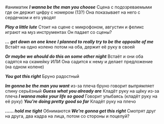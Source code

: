 #аниматик
***I wanna be the man you choose***
Сцена с подозреваемыми где он держит цифру с номером (13?)
Она показывает на него с сердечком и его уводят

***Play a little lute***
Стоит на сцене с микрофоном, августин и феликс играют на муз инструментах
Он падает со сцены? 

***... get down on one knee***
***I planned to really try to be the opposite of me***
Встаёт на одно колено потом на оба, держит её руку в своей


***Or maybe we ahould do this on some other night***
Встаёт и они оба садятся на скамейку
ИЛИ
Она садится к нему и делает предложение (на одном колене) 

***You got this right***
Бруно радостный


***Im gonna be the man you want*** 
из-за плеча бруно говорит выпрямляет спину серьёзный
***Guess what you already are***
Кладёт руку на щёку из-за плеча
***I wanna make your life so good***
Говорит улыбаясь (кладёт руку на её руку)
***You're doing pretty good so far***
Кладёт руку на плечо

***...... hold me tight***
Обнимаются
***We're gonna get this right***
Смотрят друг на друга, два кадра на лица, потом со стороны и поцелуй?
